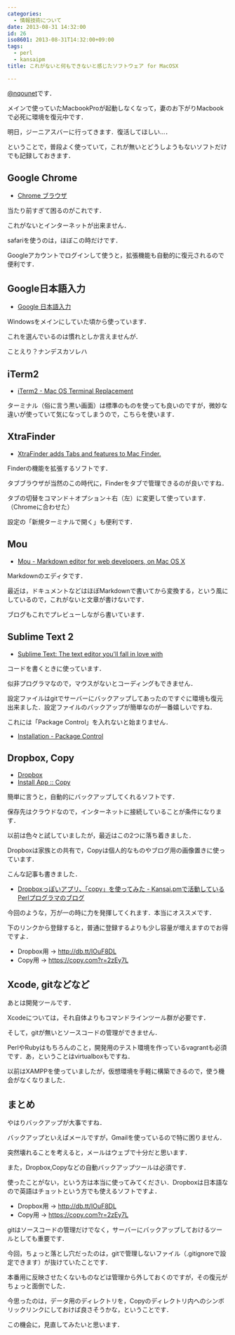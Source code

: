 ```yaml
---
categories:
  - 情報技術について
date: 2013-08-31 14:32:00
id: 26
iso8601: 2013-08-31T14:32:00+09:00
tags:
  - perl
  - kansaipm
title: これがないと何もできないと感じたソフトウェア for MacOSX

---
```


<p><a href="https://twitter.com/nqounet">@nqounet</a>です．</p>

<p>メインで使っていたMacbookProが起動しなくなって，妻のお下がりMacbookで必死に環境を復元中です．</p>

<p>明日，ジーニアスバーに行ってきます．復活してほしい…．</p>

<p>ということで，普段よく使っていて，これが無いとどうしようもないソフトだけでも記録しておきます．</p>

<h2>Google Chrome</h2>

<ul><li><a href="http://www.google.com/intl/ja/chrome/browser/">Chrome ブラウザ</a></li></ul>

<p>当たり前すぎて困るのがこれです．</p>

<p>これがないとインターネットが出来ません．</p>

<p>safariを使うのは，ほぼこの時だけです．</p>

<p>Googleアカウントでログインして使うと，拡張機能も自動的に復元されるので便利です．</p>

<h2>Google日本語入力</h2>

<ul><li><a href="http://www.google.co.jp/ime/">Google 日本語入力</a></li></ul>

<p>Windowsをメインにしていた頃から使っています．</p>

<p>これを選んでいるのは慣れとしか言えませんが．</p>

<p>ことえり？ナンデスカソレハ</p>

<h2>iTerm2</h2>

<ul><li><a href="http://www.iterm2.com/#/section/home">iTerm2 - Mac OS Terminal Replacement</a></li></ul>

<p>ターミナル（俗に言う黒い画面）は標準のものを使っても良いのですが，微妙な違いが使っていて気になってしまうので，こちらを使います．</p>

<h2>XtraFinder</h2>

<ul><li><a href="http://www.trankynam.com/xtrafinder/">XtraFinder adds Tabs and features to Mac Finder.</a></li></ul>

<p>Finderの機能を拡張するソフトです．</p>

<p>タブブラウザが当然のこの時代に，Finderをタブで管理できるのが良いですね．</p>

<p>タブの切替をコマンド＋オプション＋右（左）に変更して使っています．（Chromeに合わせた）</p>

<p>設定の「新規ターミナルで開く」も便利です．</p>

<h2>Mou</h2>

<ul><li><a href="http://mouapp.com/">Mou - Markdown editor for web developers, on Mac OS X</a></li></ul>

<p>Markdownのエディタです．</p>

<p>最近は，ドキュメントなどはほぼMarkdownで書いてから変換する，という風にしているので，これがないと文章が書けないです．</p>

<p>ブログもこれでプレビューしながら書いています．</p>

<h2>Sublime Text 2</h2>

<ul><li><a href="http://www.sublimetext.com/">Sublime Text: The text editor you'll fall in love with</a></li></ul>

<p>コードを書くときに使っています．</p>

<p>似非プログラマなので，マウスがないとコーディングもできません．</p>

<p>設定ファイルはgitでサーバーにバックアップしてあったのですぐに環境も復元出来ました．設定ファイルのバックアップが簡単なのが一番嬉しいですね．</p>

<p>これには「Package Control」を入れないと始まりません．</p>

<ul><li><a href="https://sublime.wbond.net/installation">Installation - Package Control</a></li></ul>

<h2>Dropbox, Copy</h2>

<ul><li><a href="https://www.dropbox.com/">Dropbox</a></li><li><a href="https://www.copy.com/install/">Install App :: Copy</a></li></ul>

<p>簡単に言うと，自動的にバックアップしてくれるソフトです．</p>

<p>保存先はクラウドなので，インターネットに接続していることが条件になります．</p>

<p>以前は色々と試していましたが，最近はこの2つに落ち着きました．</p>

<p>Dropboxは家族との共有で，Copyは個人的なものやブログ用の画像置きに使っています．</p>

<p>こんな記事も書きました．</p>

<ul><li><a href="http://www.nqou.net/2013/04/17/192600">Dropboxっぽいアプリ、「copy」を使ってみた - Kansai.pmで活動しているPerlプログラマのブログ</a></li></ul>

<p>今回のような，万が一の時に力を発揮してくれます．本当にオススメです．</p>

<p>下のリンクから登録すると，普通に登録するよりも少し容量が増えますのでお得ですよ．</p>

<ul><li>Dropbox用 → <a href="https://www.dropbox.com/referrals/NTE2NTc1NjM1OQ?src=global9">http://db.tt/IOuF8DL</a></li><li>Copy用 → <a href="https://www.copy.com/home/?r=2zEy7L&amp;signup=1">https://copy.com?r=2zEy7L</a></li></ul>

<h2>Xcode, gitなどなど</h2>

<p>あとは開発ツールです．</p>

<p>Xcodeについては，それ自体よりもコマンドラインツール群が必要です．</p>

<p>そして，gitが無いとソースコードの管理ができません．</p>

<p>PerlやRubyはもちろんのこと，開発用のテスト環境を作っているvagrantも必須です．あ，ということはvirtualboxもですね．</p>

<p>以前はXAMPPを使っていましたが，仮想環境を手軽に構築できるので，使う機会がなくなりました．</p>

<h2>まとめ</h2>

<p>やはりバックアップが大事ですね．</p>

<p>バックアップといえばメールですが，Gmailを使っているので特に困りません．</p>

<p>突然壊れることを考えると，メールはウェブで十分だと思います．</p>

<p>また，Dropbox,Copyなどの自動バックアップツールは必須です．</p>

<p>使ったことがない，という方は本当に使ってみてください．Dropboxは日本語なので英語はチョットという方でも使えるソフトですよ．</p>

<ul><li>Dropbox用 → <a href="https://www.dropbox.com/referrals/NTE2NTc1NjM1OQ?src=global9">http://db.tt/IOuF8DL</a></li><li>Copy用 → <a href="https://www.copy.com/home/?r=2zEy7L&amp;signup=1">https://copy.com?r=2zEy7L</a></li></ul>

<p>gitはソースコードの管理だけでなく，サーバーにバックアップしておけるツールとしても重要です．</p>

<p>今回，ちょっと落とし穴だったのは，gitで管理しないファイル（.gitignoreで設定できます）が抜けていたことです．</p>

<p>本番用に反映させたくないものなどは管理から外しておくのですが，その復元がちょっと面倒でした．</p>

<p>今思ったのは，データ用のディレクトリを，Copyのディレクトリ内へのシンボリックリンクにしておけば良さそうかな，ということです．</p>

<p>この機会に，見直してみたいと思います．</p>
    	